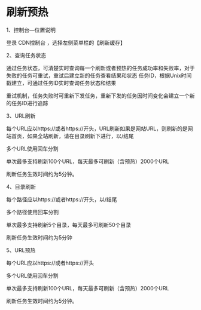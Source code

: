 # 刷新预热
1、控制台—位置说明

登录 CDN控制台 ，选择左侧菜单栏的【刷新缓存】        

2、查询任务状态

通过任务状态，可清楚实时查询每一个刷新或者预热的任务成功率和失败率，对于失败的任务可重试，重试后建立新的任务查看结果和状态
任务ID，根据Unix时间戳建立，可通过任务ID实时查询任务状态和结果

重试机制，任务失败时可重新下发任务，重新下发的任务因时间变化会建立一个新的任务ID进行追踪

3、URL刷新

每个URL应以https://或者https://开头，URL刷新如果是网站URL，则刷新的是网站首页，如果全站刷新，请在目录刷新下进行，以/结尾

多个URL使用回车分割

单次最多支持刷新100个URL，每天最多可刷新（含预热）2000个URL

刷新任务生效时间约为5分钟。

4、目录刷新

每个路径应以https://或者https://开头，以/结尾

多个路径使用回车分割

单次最多支持刷新5个目录，每天最多可刷新50个目录

刷新任务生效时间约为5分钟

 

5、URL预热

每个URL应以https://或者https://开头

多个URL使用回车分割

单次最多支持刷新100个URL，每天最多可刷新（含预热）2000个URL

刷新任务生效时间约为5分钟。
